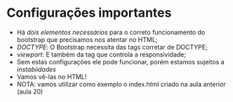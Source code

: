 # Configurações importantes
- Há *dois elementos necessários* para o correto funcionamento do bootstrap que precisamos nos atentar no HTML;
- *DOCTYPE*: O Bootstrap necessita das tags corretar de DOCTYPE;
- *viewport*: E também da tag que controla a responsividade;
- Sem estas configurações ele pode funcionar, porém estamos sujeitos  a *instabiidades*
- Vamos vê-las no HTML!
- NOTA: vamos utilizar como exemplo o index.html criado na aula anterior (aula 20)